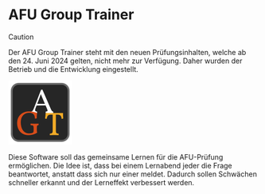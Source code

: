 # AFU Group Trainer

> [!CAUTION]
> Der AFU Group Trainer steht mit den neuen Prüfungsinhalten, welche ab den 24. Juni 2024 gelten, nicht mehr zur Verfügung. Daher wurden der Betrieb und die Entwicklung eingestellt.

![Logo](assets/logo_128.png)

Diese Software soll das gemeinsame Lernen für die AFU-Prüfung ermöglichen. Die Idee ist, dass bei einem Lernabend jeder die Frage beantwortet, anstatt dass sich nur einer meldet. Dadurch sollen Schwächen schneller erkannt und der Lerneffekt verbessert werden.
